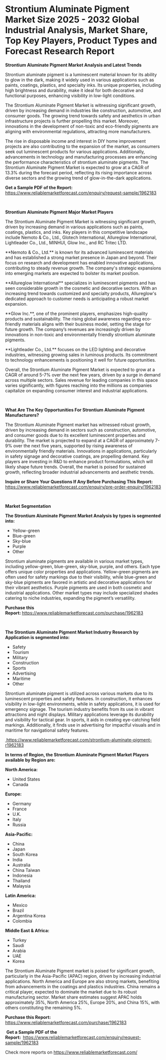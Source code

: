 <p><h1>Strontium Aluminate Pigment Market Size 2025 - 2032 Global Industrial Analysis, Market Share, Top Key Players, Product Types and Forecast Research Report</h1></p><p><strong>Strontium Aluminate Pigment Market Analysis and Latest Trends</strong></p>
<p><p>Strontium aluminate pigment is a luminescent material known for its ability to glow in the dark, making it widely used in various applications such as paints, coatings, plastics, and specialty inks. Its unique properties, including high brightness and durability, make it ideal for both decorative and functional purposes, enhancing visibility in low-light conditions. </p><p>The Strontium Aluminate Pigment Market is witnessing significant growth, driven by increasing demand in industries like construction, automotive, and consumer goods. The growing trend towards safety and aesthetics in urban infrastructure projects is further propelling this market. Moreover, innovations in the development of non-toxic and eco-friendly pigments are aligning with environmental regulations, attracting more manufacturers. </p><p>The rise in disposable income and interest in DIY home improvement projects are also contributing to the expansion of the market, as consumers seek out luminescent products for various applications. Additionally, advancements in technology and manufacturing processes are enhancing the performance characteristics of strontium aluminate pigments. The Strontium Aluminate Pigment Market is expected to grow at a CAGR of 13.3% during the forecast period, reflecting its rising importance across diverse sectors and the growing trend of glow-in-the-dark applications.</p></p>
<p><strong>Get a Sample PDF of the Report:&nbsp;</strong> <a href="https://www.reliablemarketforecast.com/enquiry/request-sample/1962183?utm_campaign=3344&utm_medium=2&utm_source=Github&utm_content=ia&utm_term=02042025&utm_id=strontium-aluminate-pigment">https://www.reliablemarketforecast.com/enquiry/request-sample/1962183</a></p>
<p>&nbsp;</p>
<p><strong>Strontium Aluminate Pigment Major Market Players</strong></p>
<p><p>The Strontium Aluminate Pigment Market is witnessing significant growth, driven by increasing demand in various applications such as paints, coatings, plastics, and inks. Key players in this competitive landscape include Nemoto & Co., Ltd., Glotech International, Allureglow International, Lightleader Co., Ltd., MINHUI, Glow Inc., and RC Tritec LTD.</p><p>**Nemoto & Co., Ltd.** is known for its advanced luminescent materials and has established a strong market presence in Japan and beyond. Their focus on research and development has enabled innovative applications, contributing to steady revenue growth. The company's strategic expansions into emerging markets are expected to bolster its market position.</p><p>**Allureglow International** specializes in luminescent pigments and has seen considerable growth in the cosmetic and decorative sectors. With an increasing trend towards customized and specialty products, Allureglow's dedicated approach to customer needs is anticipating a robust market expansion.</p><p>**Glow Inc.**, one of the prominent players, emphasizes high-quality products and sustainability. The rising global awareness regarding eco-friendly materials aligns with their business model, setting the stage for future growth. The company’s revenues are increasingly driven by innovations in non-toxic and environmentally friendly strontium aluminate pigments.</p><p>**Lightleader Co., Ltd.** focuses on the LED lighting and decorative industries, witnessing growing sales in luminous products. Its commitment to technology enhancements is positioning it well for future opportunities.</p><p>Overall, the Strontium Aluminate Pigment Market is expected to grow at a CAGR of around 5-7% over the next few years, driven by a surge in demand across multiple sectors. Sales revenue for leading companies in this space varies significantly, with figures reaching into the millions as companies capitalize on expanding consumer interest and industrial applications.</p></p>
<p>&nbsp;</p>
<p><strong>What Are The Key Opportunities For Strontium Aluminate Pigment Manufacturers?</strong></p>
<p><p>The Strontium Aluminate Pigment market has witnessed robust growth, driven by increasing demand in sectors such as construction, automotive, and consumer goods due to its excellent luminescent properties and durability. The market is projected to expand at a CAGR of approximately 7-9% over the next five years, supported by rising awareness of environmentally friendly materials. Innovations in applications, particularly in safety signage and decorative coatings, are propelling demand. Key players are investing in R&D to enhance product formulations, which will likely shape future trends. Overall, the market is poised for sustained growth, reflecting broader industrial advancements and aesthetic trends.</p></p>
<p><strong>Inquire or Share Your Questions If Any Before Purchasing This Report:</strong> <a href="https://www.reliablemarketforecast.com/enquiry/pre-order-enquiry/1962183?utm_campaign=3344&utm_medium=2&utm_source=Github&utm_content=ia&utm_term=02042025&utm_id=strontium-aluminate-pigment">https://www.reliablemarketforecast.com/enquiry/pre-order-enquiry/1962183</a></p>
<p>&nbsp;</p>
<p><strong>Market Segmentation</strong></p>
<p><strong>The Strontium Aluminate Pigment Market Analysis by types is segmented into:</strong></p>
<p><ul><li>Yellow-green</li><li>Blue-green</li><li>Sky-blue</li><li>Purple</li><li>Other</li></ul></p>
<p><p>Strontium aluminate pigments are available in various market types, including yellow-green, blue-green, sky-blue, purple, and others. Each type offers unique color properties and applications. Yellow-green pigments are often used for safety markings due to their visibility, while blue-green and sky-blue pigments are favored in artistic and decorative applications for their vibrant aesthetics. Purple pigments are used in both cosmetic and industrial applications. Other market types may include specialized shades catering to niche industries, expanding the pigment’s versatility.</p></p>
<p><strong>Purchase this Report:&nbsp;</strong><a href="https://www.reliablemarketforecast.com/purchase/1962183?utm_campaign=3344&utm_medium=2&utm_source=Github&utm_content=ia&utm_term=02042025&utm_id=strontium-aluminate-pigment">https://www.reliablemarketforecast.com/purchase/1962183</a></p>
<p>&nbsp;</p>
<p><strong>The Strontium Aluminate Pigment Market Industry Research by Application is segmented into:</strong></p>
<p><ul><li>Safety</li><li>Tourism</li><li>Military</li><li>Construction</li><li>Sports</li><li>Advertising</li><li>Maritime</li><li>Other</li></ul></p>
<p><p>Strontium aluminate pigment is utilized across various markets due to its luminescent properties and safety features. In construction, it enhances visibility in low-light environments, while in safety applications, it is used for emergency signage. The tourism industry benefits from its use in vibrant attractions and night displays. Military applications leverage its durability and visibility for tactical gear. In sports, it aids in creating eye-catching field markings. Additionally, it finds use in advertising for impactful visuals and in maritime for navigational safety features.</p></p>
<p><a href="https://www.reliablemarketforecast.com/strontium-aluminate-pigment-r1962183?utm_campaign=3344&utm_medium=2&utm_source=Github&utm_content=ia&utm_term=02042025&utm_id=strontium-aluminate-pigment">&nbsp;https://www.reliablemarketforecast.com/strontium-aluminate-pigment-r1962183</a></p>
<p><strong>In terms of Region, the Strontium Aluminate Pigment Market Players available by Region are:</strong></p>
<p>
    <p> <strong> North America: </strong>
        <ul>
            <li>United States</li>
            <li>Canada</li>
        </ul>
        </p> 
    <p> <strong> Europe: </strong>
        <ul>
            <li>Germany</li>
            <li>France</li>
            <li>U.K.</li>
            <li>Italy</li>
            <li>Russia</li>
        </ul>
        </p> 
    <p> <strong> Asia-Pacific: </strong>
        <ul>
            <li>China</li>
            <li>Japan</li>
            <li>South Korea</li>
            <li>India</li>
            <li>Australia</li>
            <li>China Taiwan</li>
            <li>Indonesia</li>
            <li>Thailand</li>
            <li>Malaysia</li>
        </ul>
        </p> 
    <p> <strong> Latin America: </strong>
        <ul>
            <li>Mexico</li>
            <li>Brazil</li>
            <li>Argentina Korea</li>
            <li>Colombia</li>
        </ul>
        </p> 
    <p> <strong> Middle East & Africa: </strong>
        <ul>
            <li>Turkey</li>
            <li>Saudi</li>
            <li>Arabia</li>
            <li>UAE</li>
            <li>Korea</li>
        </ul>
    </p>
    </p>
<p><p>The Strontium Aluminate Pigment market is poised for significant growth, particularly in the Asia-Pacific (APAC) region, driven by increasing industrial applications. North America and Europe are also strong markets, benefiting from advancements in the coatings and plastics industries. China remains a critical player, expected to dominate the market due to its robust manufacturing sector. Market share estimates suggest APAC holds approximately 35%, North America 25%, Europe 20%, and China 15%, with others constituting the remaining 5%.</p></p>
<p><strong>Purchase this Report: </strong><a href="https://www.reliablemarketforecast.com/purchase/1962183?utm_campaign=3344&utm_medium=2&utm_source=Github&utm_content=ia&utm_term=02042025&utm_id=strontium-aluminate-pigment">https://www.reliablemarketforecast.com/purchase/1962183</a></p>
<p>&nbsp;<strong>Get a Sample PDF of the Report:&nbsp;&nbsp;</strong><a href="https://www.reliablemarketforecast.com/enquiry/request-sample/1962183?utm_campaign=3344&utm_medium=2&utm_source=Github&utm_content=ia&utm_term=02042025&utm_id=strontium-aluminate-pigment">https://www.reliablemarketforecast.com/enquiry/request-sample/1962183</a></p>
<p><strong></strong></p>
<p>Check more reports on <a href="https://www.reliablemarketforecast.com/?utm_campaign=3344&utm_medium=2&utm_source=Github&utm_content=ia&utm_term=02042025&utm_id=strontium-aluminate-pigment">https://www.reliablemarketforecast.com/</a></p>